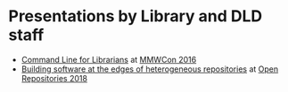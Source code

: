 
# Presentations by Library and DLD staff

+ [Command Line for Librarians](https://caltechlibrary.github.io/command-line-for-librarians/) at [MMWCon 2016](https://mmwcon.org/sessions/21)
+ [Building software at the edges of heterogeneous repositories](https://caltechlibrary.github.io/or2018-building-at-the-edges/) at [Open Repositories 2018](https://or2018.net)
